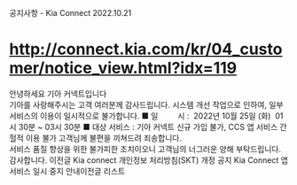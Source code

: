 공지사항 - Kia Connect
2022.10.21
# http://connect.kia.com/kr/04_customer/notice_view.html?idx=119
안녕하세요 기아 커넥트입니다  
기아를 사랑해주시는 고객 여러분께 감사드립니다.
시스템 개선 작업으로 인하여, 일부 서비스의 이용이 일시적으로 불가합니다.
■ 일         시 :  2022년 10월 25일 (화)  01시 30분 ~ 03시 30분
■ 대상 서비스 : 기아 커넥트 신규 가입 불가, CCS 앱 서비스 간헐적 이용 불가
고객님께 불편을 끼쳐드려 죄송합니다.  
서비스 품질 향상을 위한 불가피한 조치이오니 고객님의 너그러운 양해 부탁드립니다.
감사합니다.
이전글 Kia connect 개인정보 처리방침(SKT) 개정 공지
Kia Connect 앱 서비스 일시 중지 안내이전글
리스트